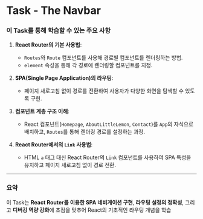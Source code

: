 # Task - The Navbar

### 이 Task를 통해 학습할 수 있는 주요 사항

1. **React Router의 기본 사용법**:
   - `Routes`와 `Route` 컴포넌트를 사용해 경로별 컴포넌트를 렌더링하는 방법.
   - `element` 속성을 통해 각 경로에 렌더링할 컴포넌트를 지정.

2. **SPA(Single Page Application)의 라우팅**:
   - 페이지 새로고침 없이 경로를 전환하여 사용자가 다양한 화면을 탐색할 수 있도록 구현.

3. **컴포넌트 계층 구조 이해**:
   - React 컴포넌트(`Homepage`, `AboutLittleLemon`, `Contact`)를 `App`의 자식으로 배치하고, `Routes`를 통해 렌더링 경로를 설정하는 과정.

4. **React Router에서의 `Link` 사용법**:
   - HTML `a` 태그 대신 React Router의 `Link` 컴포넌트를 사용하여 SPA 특성을 유지하고 페이지 새로고침 없이 경로 전환.

---

### 요약
이 Task는 **React Router를 이용한 SPA 네비게이션 구현**, **라우팅 설정의 정확성**, 그리고 **디버깅 역량 강화**에 초점을 맞추어 React의 기초적인 라우팅 개념을 학습